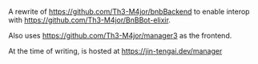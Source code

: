 A rewrite of https://github.com/Th3-M4jor/bnbBackend to enable interop with https://github.com/Th3-M4jor/BnBBot-elixir.

Also uses https://github.com/Th3-M4jor/manager3 as the frontend.

At the time of writing, is hosted at https://jin-tengai.dev/manager
